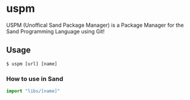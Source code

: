# uspm
USPM (Unoffical Sand Package Manager) is a Package Manager for the Sand Programming Language using Git!
## Usage
```
$ uspm [url] [name]
```
### How to use in Sand
```js
import "libs/[name]"
```
